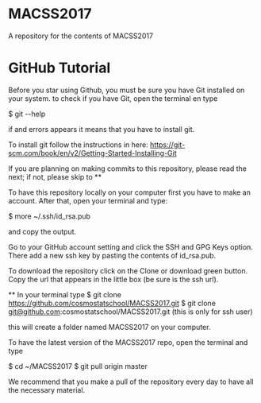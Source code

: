 # MACSS2017
A repository for the contents of MACSS2017

# GitHub Tutorial

Before you star using Github, you must be sure you have Git installed on your system. to check if you have Git, open the terminal en type

$ git --help

if and errors appears it means that you have to install git.

To install git follow the instructions in here: https://git-scm.com/book/en/v2/Getting-Started-Installing-Git

If you are planning on making commits to this repository, please read the next;
if not, please skip to **

To have this repository locally on your computer first you have to make an account.
After that, open your terminal and type:

$ more ~/.ssh/id_rsa.pub

and copy the output.

Go to your GitHub account setting and click the SSH and GPG Keys option. There add
a new ssh key by pasting the contents of id_rsa.pub.

To download the repository click on the Clone or download green button. Copy the
url that appears in the little box (be sure is the ssh url).

**
In your terminal type
$ git clone https://github.com/cosmostatschool/MACSS2017.git
$ git clone git@github.com:cosmostatschool/MACSS2017.git (this is only for ssh user)

this will create a folder named MACSS2017 on your computer.    

To have the latest version of the MACSS2017 repo, open the terminal and type

$ cd ~/MACSS2017
$ git pull origin master

We recommend that you make a pull of the repository every day to have all the necessary material.
